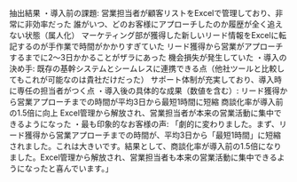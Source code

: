 抽出結果
・導入前の課題:
営業担当者が顧客リストをExcelで管理しており、非常に非効率だった
誰がいつ、どのお客様にアプローチしたのか履歴が全く追えない状態（属人化）
マーケティング部が獲得した新しいリード情報をExcelに転記するのが手作業で時間がかかりすぎていた
リード獲得から営業がアプローチするまでに2〜3日かかることがザラにあった
機会損失が発生していた
・導入の決め手:
既存の基幹システムとシームレスに連携できる点（他社ツールと比較してもこれが可能なのは貴社だけだった）
サポート体制が充実しており、導入時に専任の担当者がつく点
・導入後の具体的な成果（数値を含む）:
リード獲得から営業アプローチまでの時間が平均3日から最短1時間に短縮
商談化率が導入前の1.5倍に向上
Excel管理から解放され、営業担当者が本来の営業活動に集中できるようになった
・最も印象的なお客様の声: 「劇的に変わりました。まず、リード獲得から営業アプローチまでの時間が、平均3日から「最短1時間」に短縮されました。これは大きいです。結果として、商談化率が導入前の1.5倍になりました。Excel管理から解放され、営業担当者も本来の営業活動に集中できるようになったと喜んでいます。」
